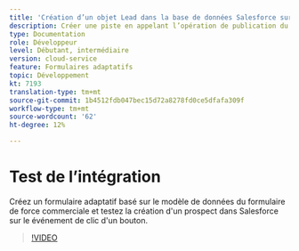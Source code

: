 ```yaml
---
title: 'Création d’un objet Lead dans la base de données Salesforce sur un événement de clics d’un bouton '
description: Créer une piste en appelant l’opération de publication du modèle de données de formulaire
type: Documentation
role: Développeur
level: Débutant, intermédiaire
version: cloud-service
feature: Formulaires adaptatifs
topic: Développement
kt: 7193
translation-type: tm+mt
source-git-commit: 1b4512fdb047bec15d72a8278fd0ce5dfafa309f
workflow-type: tm+mt
source-wordcount: '62'
ht-degree: 12%

---
```



# Test de l’intégration

Créez un formulaire adaptatif basé sur le modèle de données du formulaire de force commerciale et testez la création d&#39;un prospect dans Salesforce sur le événement de clic d&#39;un bouton.

>[!VIDEO](https://video.tv.adobe.com/v/331892?quality=12&learn=on)


